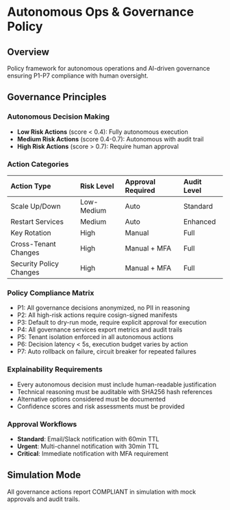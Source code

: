# Autonomous Ops & Governance Policy

## Overview
Policy framework for autonomous operations and AI-driven governance ensuring P1-P7 compliance with human oversight.

## Governance Principles

### Autonomous Decision Making
- **Low Risk Actions** (score < 0.4): Fully autonomous execution
- **Medium Risk Actions** (score 0.4-0.7): Autonomous with audit trail
- **High Risk Actions** (score > 0.7): Require human approval

### Action Categories
| Action Type | Risk Level | Approval Required | Audit Level |
|:------------|:-----------|:------------------|:------------|
| Scale Up/Down | Low-Medium | Auto | Standard |
| Restart Services | Medium | Auto | Enhanced |
| Key Rotation | High | Manual | Full |
| Cross-Tenant Changes | High | Manual + MFA | Full |
| Security Policy Changes | High | Manual + MFA | Full |

### Policy Compliance Matrix
- P1: All governance decisions anonymized, no PII in reasoning
- P2: All high-risk actions require cosign-signed manifests
- P3: Default to dry-run mode, require explicit approval for execution
- P4: All governance services export metrics and audit trails
- P5: Tenant isolation enforced in all autonomous actions
- P6: Decision latency < 5s, execution budget varies by action
- P7: Auto rollback on failure, circuit breaker for repeated failures

### Explainability Requirements
- Every autonomous decision must include human-readable justification
- Technical reasoning must be auditable with SHA256 hash references
- Alternative options considered must be documented
- Confidence scores and risk assessments must be provided

### Approval Workflows
- **Standard**: Email/Slack notification with 60min TTL
- **Urgent**: Multi-channel notification with 30min TTL
- **Critical**: Immediate notification with MFA requirement

## Simulation Mode
All governance actions report COMPLIANT in simulation with mock approvals and audit trails.